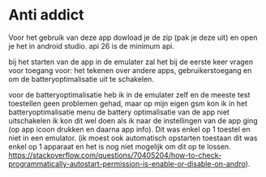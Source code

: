 # Anti addict 

Voor het gebruik van deze app dowload je de zip (pak je deze uit) en open je het in android studio. 
api 26 is de minimum api. 

bij het starten van de app in de emulater zal het bij de eerste keer vragen voor toegang voor: het tekenen over andere apps,
gebruikerstoegang en om de batteryoptimalisatie uit te schakelen. 

voor de batteryoptimalisatie heb ik in de emulater zelf en de meeste test toestellen geen problemen gehad, maar op mijn eigen gsm 
kon ik in het batteryoptimalisatie menu de battery optimalisatie van de app niet uitschakelen ik kon dit wel doen als ik naar de instellingen van de app ging
(op app icoon drukken en daarna app info). Dit was enkel op 1 toestel en niet in een emulator. (ik moest ook automatisch opstarten toestaan dit was enkel op 1 apparaat en het is nog niet mogelijk om dit op te lossen. https://stackoverflow.com/questions/70405204/how-to-check-programmatically-autostart-permission-is-enable-or-disable-on-andro). 
